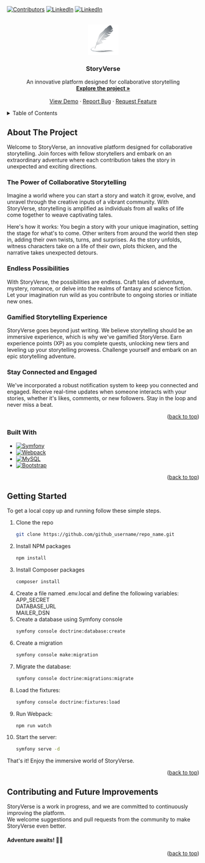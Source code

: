 <a name="readme-top"></a>

<!-- PROJECT SHIELDS -->

[![Contributors][contributors-shield]][contributors-url]
[![LinkedIn][linkedin-shield]][linkedin-url-younes]
[![LinkedIn][linkedin-shield]][linkedin-url-salma]


<!-- PROJECT LOGO -->
<br />
<div align="center">
  <a href="https://github.com/YounesMakhlouf/Projet-Web">
    <img src="assets/img/logo.webp" alt="Logo" width="80" height="80">
  </a>

<h3 align="center">StoryVerse</h3>

  <p align="center">
An innovative platform designed for collaborative storytelling
    <br />
    <a href="https://github.com/YounesMakhlouf/Projet-Web"><strong>Explore the project »</strong></a>
    <br />
    <br />
    <a href="https://github.com/YounesMakhlouf/Projet-Web">View Demo</a>
    ·
    <a href="https://github.com/YounesMakhlouf/Projet-Web/issues">Report Bug</a>
    ·
    <a href="https://github.com/YounesMakhlouf/Projet-Web/issues">Request Feature</a>
  </p>
</div>


<!-- TABLE OF CONTENTS -->
<details>
  <summary>Table of Contents</summary>
  <ol>
    <li>
      <a href="#about-the-project">About The Project</a>
      <ul>
        <li><a href="#built-with">Built With</a></li>
      </ul>
    </li>
    <li>
      <a href="#getting-started">Getting Started</a>
    </li>
    <li><a href="#contributing">Contributing and future plans</a></li> 
  </ol>
</details>


<!-- ABOUT THE PROJECT -->
## About The Project

Welcome to StoryVerse, an innovative platform designed for collaborative storytelling. Join forces with fellow storytellers and embark on an extraordinary adventure where each contribution takes the story in unexpected and exciting directions.
### The Power of Collaborative Storytelling
Imagine a world where you can start a story and watch it grow, evolve, and unravel through the creative inputs of a vibrant community. With StoryVerse, storytelling is amplified as individuals from all walks of life come together to weave captivating tales.

Here's how it works: You begin a story with your unique imagination, setting the stage for what's to come. Other writers from around the world then step in, adding their own twists, turns, and surprises. As the story unfolds, witness characters take on a life of their own, plots thicken, and the narrative takes unexpected detours.
### Endless Possibilities
With StoryVerse, the possibilities are endless. Craft tales of adventure, mystery, romance, or delve into the realms of fantasy and science fiction. Let your imagination run wild as you contribute to ongoing stories or initiate new ones.
### Gamified Storytelling Experience
StoryVerse goes beyond just writing. We believe storytelling should be an immersive experience, which is why we've gamified StoryVerse. Earn experience points (XP) as you complete quests, unlocking new tiers and leveling up your storytelling prowess. Challenge yourself and embark on an epic storytelling adventure.
### Stay Connected and Engaged
We've incorporated a robust notification system to keep you connected and engaged. Receive real-time updates when someone interacts with your stories, whether it's likes, comments, or new followers. Stay in the loop and never miss a beat.

<p align="right">(<a href="#readme-top">back to top</a>)</p>


### Built With

* [![Symfony][Symfony.dev]][Symfony-url]
* [![Webpack][Webpack.dev]][Webpack-url]
* [![MySQL][MySQL.dev]][MySQL-url]
* [![Bootstrap][Bootstrap.com]][Bootstrap-url]

<p align="right">(<a href="#readme-top">back to top</a>)</p>



<!-- GETTING STARTED -->
## Getting Started

To get a local copy up and running follow these simple steps.


1. Clone the repo
   ```sh
   git clone https://github.com/github_username/repo_name.git
   ```
2. Install NPM packages
   ```sh
   npm install
   ```
3. Install Composer packages
   ```sh
   composer install
   ```
4. Create a file named .env.local and define the following variables:
APP_SECRET </br>
DATABASE_URL </br>
MAILER_DSN
5. Create a database using Symfony console
    ```sh
    symfony console doctrine:database:create
    ```
6. Create a migration
    ```sh
    symfony console make:migration
    ```
7. Migrate the database:
    ```sh
    symfony console doctrine:migrations:migrate
    ```
8. Load the fixtures:
    ```sh
    symfony console doctrine:fixtures:load
    ```
9. Run Webpack:
    ```sh
    npm run watch
    ```
10. Start the server:
    ```sh
    symfony serve -d
    ```
    
That's it! Enjoy the immersive world of StoryVerse.

<p align="right">(<a href="#readme-top">back to top</a>)</p>

<!-- CONTRIBUTING -->
## Contributing and Future Improvements

StoryVerse is a work in progress, and we are committed to continuously improving the platform. </br>
We welcome suggestions and pull requests from the community to make StoryVerse even better.

#### Adventure awaits! 📖✨

<p align="right">(<a href="#readme-top">back to top</a>)</p>


<!-- MARKDOWN LINKS & IMAGES -->
[contributors-shield]: https://img.shields.io/github/contributors/YounesMakhlouf/Projet-Web.svg?style=for-the-badge
[contributors-url]: https://github.com/YounesMakhlouf/Projet-Web/graphs/contributors
[linkedin-shield]: https://img.shields.io/badge/-LinkedIn-black.svg?style=for-the-badge&logo=linkedin&colorB=555
[linkedin-url-younes]: https://www.linkedin.com/in/younes-makhlouf-608321255/
[linkedin-url-salma]: https://www.linkedin.com/in/selma-bouabidi-938b08237/
[Bootstrap.com]: https://img.shields.io/badge/Bootstrap-563D7C?style=for-the-badge&logo=bootstrap&logoColor=white
[Bootstrap-url]: https://getbootstrap.com
[Symfony.dev]: https://img.shields.io/static/v1?style=for-the-badge&message=Symfony&color=000000&logo=Symfony&logoColor=FFFFFF&label=
[Symfony-url]: https://symfony.com/
[Webpack.dev]: https://img.shields.io/static/v1?style=for-the-badge&message=Webpack&color=222222&logo=Webpack&logoColor=8DD6F9&label=
[Webpack-url]: https://webpack.js.org/
[MySQL-url]:https://www.mysql.com/fr/
[MySQL.dev]: https://img.shields.io/static/v1?style=for-the-badge&message=MySQL&color=4479A1&logo=MySQL&logoColor=FFFFFF&label=